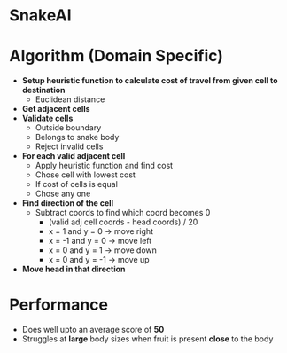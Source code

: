 # SnakeAI

# Algorithm (Domain Specific)
- **Setup heuristic function to calculate cost of travel from given cell to destination**
    - Euclidean distance
- **Get adjacent cells**
- **Validate cells**
    - Outside boundary
    - Belongs to snake body
    - Reject invalid cells
- **For each valid adjacent cell** 
    - Apply heuristic function and find cost
    - Chose cell with lowest cost
    - If cost of cells is equal
    - Chose any one
- **Find direction of the cell**
    - Subtract coords to find which coord becomes 0
        - (valid adj cell coords - head coords) / 20
        - x = 1 and y = 0 -> move right
        - x = -1 and y = 0 -> move left
        - x = 0 and y = 1 -> move down
        - x = 0 and y = -1 -> move up
- **Move head in that direction**

# Performance
- Does well upto an average score of **50**
- Struggles at **large** body sizes when fruit is present **close** to the body
